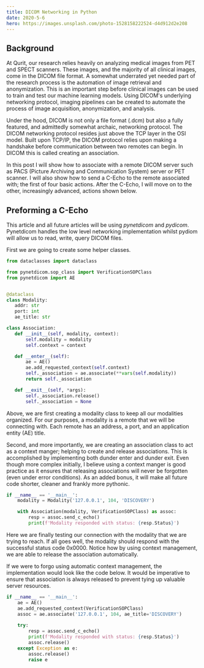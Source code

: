```yaml
---
title: DICOM Networking in Python
date: 2020-5-6
hero: https://images.unsplash.com/photo-1528158222524-d4d912d2e208
---
```


## Background

At Qurit, our research relies heavily on analyzing medical images from PET and SPECT scanners.  These images, and the 
majority of all clinical images, come in the DICOM file format.  A somewhat underrated yet needed part of the research 
process is the automation of image retrieval and anonymization.  This is an important step before clinical images can be 
used to train and test our machine learning models.  Using DICOM's underlying networking protocol, imaging pipelines can 
be created to automate the process of image acquisition, anonymization, and analysis.

Under the hood, DICOM is not only a file format (.dcm) but also a fully featured, and admittedly somewhat archaic, 
networking protocol. The DICOM networking protocol resides just above the TCP layer in the OSI model.  Built upon TCP/IP, 
the DICOM protocol relies upon making a handshake before communication between two remotes can begin.  In DICOM this is 
called creating an association.

In this post I will show how to associate with a remote DICOM server such as PACS (Picture Archiving and Communication System) 
server or PET scanner. I will also show how to send a C-Echo to the remote associated with; the first of four basic actions. 
After the C-Echo, I will move on to the other, increasingly advanced, actions shown below.
 
## Preforming a C-Echo
 
This article and all future articles will be using *pynetdicom* and  *pydicom*. Pynetdicom handles the low level 
networking implementation whilst pydiom will allow us to read, write, query DICOM files. 

First we are going to create some helper classes.
 
 ```python
from dataclasses import dataclass

from pynetdicom.sop_class import VerificationSOPClass
from pynetdicom import AE 


@dataclass
class Modality:
    addr: str
    port: int
    ae_title: str

class Association:
    def __init__(self, modality, context):
        self.modality = modality
        self.context = context

    def __enter__(self):
        ae = AE()
        ae.add_requested_context(self.context)
        self._association = ae.associate(**vars(self.modality))
        return self._association

    def __exit__(self, *args):
        self._association.release()
        self._association = None
```

Above, we are first creating a modality class to keep all our modalities organized.  For our purposes, a modality is a 
remote that we will be connecting with.  Each remote has an address, a port, and an application entity (AE) title.

Second, and more importantly, we are creating an association class to act as a context manger; helping to create and 
release associations.  This is accomplished by implementing both dunder enter and dunder exit.  Even though more complex 
initially, I believe using a context manger is good practice as it ensures that releasing associations will never be 
forgotten (even under error conditions). As an added bonus, it will make all future code shorter, cleaner and frankly 
more pythonic.

```python
if __name__ == '__main__':
    modality = Modality('127.0.0.1', 104, 'DISCOVERY')

    with Association(modality, VerificationSOPClass) as assoc:
        resp = assoc.send_c_echo()
        print(f'Modality responded with status: {resp.Status}')
```

Here we are finally testing our connection with the modality that we are trying to reach. If all goes well, the modality 
should respond with the successful status code 0x0000. Notice how by using context management, we are able to release 
the association automatically.

If we were to forgo using automatic context management, the implementation would look like the code below.  It would be 
imperative to ensure that association is always released to prevent tying up valuable server resources.

```python
if __name__ == '__main__':
    ae = AE()
    ae.add_requested_context(VerificationSOPClass)
    assoc = ae.associate('127.0.0.1', 104, ae_title='DISCOVERY')
    
    try:
        resp = assoc.send_c_echo()
        print(f'Modality responded with status: {resp.Status}')
        assoc.release()
    except Exception as e:
        assoc.release()
        raise e
```
